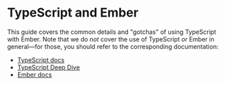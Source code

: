 # TypeScript and Ember

This guide covers the common details and "gotchas" of using TypeScript with Ember. Note that we do _not_ cover the use of TypeScript _or_ Ember in general—for those, you should refer to the corresponding documentation:

* [TypeScript docs](https://www.typescriptlang.org/docs/index.html)
* [TypeScript Deep Dive](https://basarat.gitbook.io/typescript/)
* [Ember docs](https://emberjs.com/learn/)

